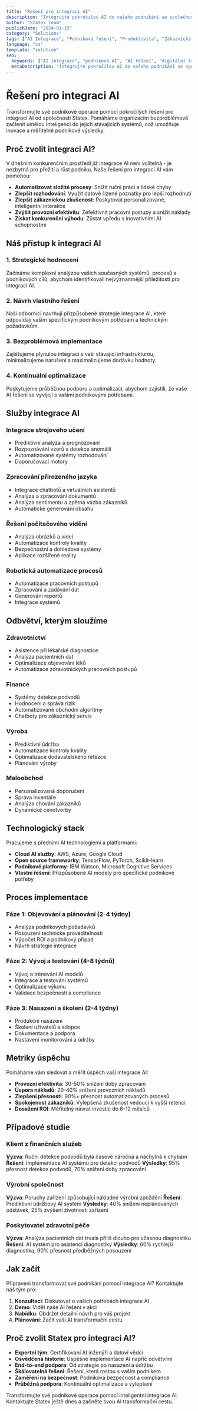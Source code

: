 ```yaml
---
title: "Řešení pro integraci AI"
description: "Integrujte pokročilou AI do vašeho podnikání se společností Statex. Zvyšte produktivitu, rozhodování a zákaznickou zkušenost."
author: "Statex Team"
publishDate: "2024-01-15"
category: "Solutions"
tags: ["AI Integrace", "Podniková řešení", "Produktivita", "Zákaznická zkušenost", "Rozhodování"]
language: "cs"
template: "solution"
seo:
  keywords: ["AI integrace", "podniková AI", "AI řešení", "digitální transformace", "AI produktivita"]
  metaDescription: "Integrujte pokročilou AI do vašeho podnikání se společností Statex. Zvyšte produktivitu, rozhodování a zákaznickou zkušenost."
---
```


# Řešení pro integraci AI

Transformujte své podnikové operace pomocí pokročilých řešení pro integraci AI od společnosti Statex. Pomáháme organizacím bezproblémově začlenit umělou inteligenci do jejich stávajících systémů, což umožňuje inovace a měřitelné podnikové výsledky.

## Proč zvolit integraci AI?

V dnešním konkurenčním prostředí již integrace AI není volitelná - je nezbytná pro přežití a růst podniku. Naše řešení pro integraci AI vám pomohou:

- **Automatizovat složité procesy**: Snížit ruční práci a lidské chyby
- **Zlepšit rozhodování**: Využít datově řízené poznatky pro lepší rozhodnutí
- **Zlepšit zákaznickou zkušenost**: Poskytovat personalizované, inteligentní interakce
- **Zvýšit provozní efektivitu**: Zefektivnit pracovní postupy a snížit náklady
- **Získat konkurenční výhodu**: Zůstat vpředu s inovativními AI schopnostmi

## Náš přístup k integraci AI

### 1. Strategické hodnocení
Začínáme komplexní analýzou vašich současných systémů, procesů a podnikových cílů, abychom identifikovali nejvýznamnější příležitosti pro integraci AI.

### 2. Návrh vlastního řešení
Naši odborníci navrhují přizpůsobené strategie integrace AI, které odpovídají vašim specifickým podnikovým potřebám a technickým požadavkům.

### 3. Bezproblémová implementace
Zajišťujeme plynulou integraci s vaší stávající infrastrukturou, minimalizujeme narušení a maximalizujeme dodávku hodnoty.

### 4. Kontinuální optimalizace
Poskytujeme průběžnou podporu a optimalizaci, abychom zajistili, že vaše AI řešení se vyvíjejí s vašimi podnikovými potřebami.

## Služby integrace AI

### Integrace strojového učení
- Prediktivní analýza a prognózování
- Rozpoznávání vzorů a detekce anomálií
- Automatizované systémy rozhodování
- Doporučovací motory

### Zpracování přirozeného jazyka
- Integrace chatbotů a virtuálních asistentů
- Analýza a zpracování dokumentů
- Analýza sentimentu a zpětná vazba zákazníků
- Automatické generování obsahu

### Řešení počítačového vidění
- Analýza obrázků a videí
- Automatizace kontroly kvality
- Bezpečnostní a dohledové systémy
- Aplikace rozšířené reality

### Robotická automatizace procesů
- Automatizace pracovních postupů
- Zpracování a zadávání dat
- Generování reportů
- Integrace systémů

## Odbvětví, kterým sloužíme

### Zdravotnictví
- Asistence při lékařské diagnostice
- Analýza pacientních dat
- Optimalizace objevování léků
- Automatizace zdravotnických pracovních postupů

### Finance
- Systémy detekce podvodů
- Hodnocení a správa rizik
- Automatizované obchodní algoritmy
- Chatboty pro zákaznický servis

### Výroba
- Prediktivní údržba
- Automatizace kontroly kvality
- Optimalizace dodavatelského řetězce
- Plánování výroby

### Maloobchod
- Personalizovaná doporučení
- Správa inventáře
- Analýza chování zákazníků
- Dynamické cenotvorby

## Technologický stack

Pracujeme s předními AI technologiemi a platformami:

- **Cloud AI služby**: AWS, Azure, Google Cloud
- **Open source frameworky**: TensorFlow, PyTorch, Scikit-learn
- **Podnikové platformy**: IBM Watson, Microsoft Cognitive Services
- **Vlastní řešení**: Přizpůsobené AI modely pro specifické podnikové potřeby

## Proces implementace

### Fáze 1: Objevování a plánování (2-4 týdny)
- Analýza podnikových požadavků
- Posouzení technické proveditelnosti
- Výpočet ROI a podnikový případ
- Návrh strategie integrace

### Fáze 2: Vývoj a testování (4-8 týdnů)
- Vývoj a trénování AI modelů
- Integrace a testování systémů
- Optimalizace výkonu
- Validace bezpečnosti a compliance

### Fáze 3: Nasazení a školení (2-4 týdny)
- Produkční nasazení
- Školení uživatelů a adopce
- Dokumentace a podpora
- Nastavení monitorování a údržby

## Metriky úspěchu

Pomáháme vám sledovat a měřit úspěch vaší integrace AI:

- **Provozní efektivita**: 30-50% snížení doby zpracování
- **Úspora nákladů**: 20-40% snížení provozních nákladů
- **Zlepšení přesnosti**: 90%+ přesnost automatizovaných procesů
- **Spokojenost zákazníků**: Vylepšená zkušenost vedoucí k vyšší retenci
- **Dosažení ROI**: Měřitelný návrat investic do 6-12 měsíců

## Případové studie

### Klient z finančních služeb
**Výzva**: Ruční detekce podvodů byla časově náročná a náchylná k chybám
**Řešení**: Implementace AI systému pro detekci podvodů
**Výsledky**: 95% přesnost detekce podvodů, 70% snížení doby zpracování

### Výrobní společnost
**Výzva**: Poruchy zařízení způsobující nákladné výrobní zpoždění
**Řešení**: Prediktivní údržbový AI systém
**Výsledky**: 40% snížení neplánovaných odstávek, 25% zvýšení životnosti zařízení

### Poskytovatel zdravotní péče
**Výzva**: Analýza pacientních dat trvala příliš dlouho pro včasnou diagnostiku
**Řešení**: AI systém pro asistenci diagnostiky
**Výsledky**: 60% rychlejší diagnostika, 90% přesnost předběžných posouzení

## Jak začít

Připraveni transformovat své podnikání pomocí integrace AI? Kontaktujte náš tým pro:

1. **Konzultaci**: Diskutovat o vašich potřebách integrace AI
2. **Demo**: Vidět naše AI řešení v akci
3. **Nabídku**: Obdržet detailní návrh pro váš projekt
4. **Plánování**: Začít vaši AI transformační cestu

## Proč zvolit Statex pro integraci AI?

- **Expertní tým**: Certifikovaní AI inženýři a datoví vědci
- **Osvědčená historie**: Úspěšné implementace AI napříč odvětvími
- **End-to-end podpora**: Od strategie po nasazení a údržbu
- **Škálovatelná řešení**: Řešení, která rostou s vaším podnikem
- **Zaměření na bezpečnost**: Podniková bezpečnost a compliance
- **Průběžná podpora**: Kontinuální optimalizace a vylepšení

Transformujte své podnikové operace pomocí inteligentní integrace AI. Kontaktujte Statex ještě dnes a začněte svou AI transformační cestu. 